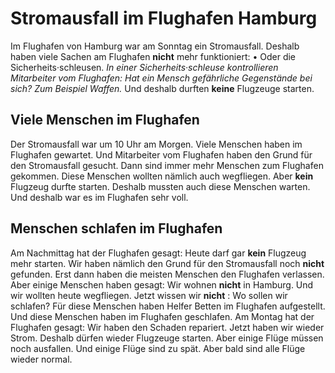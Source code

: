 # Stromausfall im Flughafen Hamburg

Im Flughafen von Hamburg war am Sonntag ein Stromausfall. Deshalb haben viele Sachen am Flughafen **nicht** mehr funktioniert: • Oder die Sicherheits·schleusen. 
*In einer Sicherheits·schleuse kontrollieren Mitarbeiter vom Flughafen:* 
*Hat ein Mensch gefährliche Gegenstände bei sich?* 
*Zum Beispiel Waffen.* Und deshalb durften **keine** Flugzeuge starten. 

## Viele Menschen im Flughafen
Der Stromausfall war um 10 Uhr am Morgen. Viele Menschen haben im Flughafen gewartet. Und Mitarbeiter vom Flughafen haben den Grund für den Stromausfall gesucht. Dann sind immer mehr Menschen zum Flughafen gekommen. Diese Menschen wollten nämlich auch wegfliegen. Aber **kein** Flugzeug durfte starten. Deshalb mussten auch diese Menschen warten. Und deshalb war es im Flughafen sehr voll. 

## Menschen schlafen im Flughafen
Am Nachmittag hat der Flughafen gesagt: Heute darf gar **kein** Flugzeug mehr starten. Wir haben nämlich den Grund für den Stromausfall noch **nicht** gefunden. Erst dann haben die meisten Menschen den Flughafen verlassen. Aber einige Menschen haben gesagt: Wir wohnen **nicht** in Hamburg. Und wir wollten heute wegfliegen. Jetzt wissen wir **nicht** : Wo sollen wir schlafen? Für diese Menschen haben Helfer Betten im Flughafen aufgestellt. Und diese Menschen haben im Flughafen geschlafen. 
Am Montag hat der Flughafen gesagt: Wir haben den Schaden repariert. Jetzt haben wir wieder Strom. Deshalb dürfen wieder Flugzeuge starten. Aber einige Flüge müssen noch ausfallen. Und einige Flüge sind zu spät. Aber bald sind alle Flüge wieder normal. 
